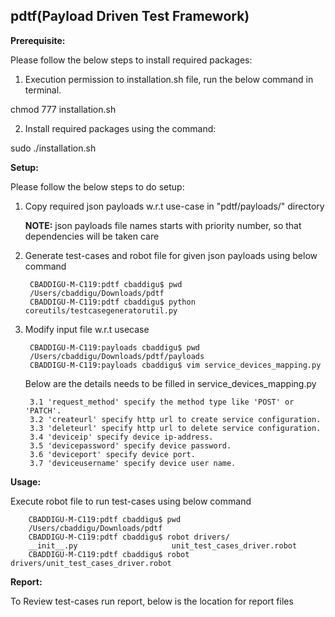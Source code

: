 
## **pdtf(Payload Driven Test Framework)**


**Prerequisite:**

Please follow the below steps to install required packages:

1. Execution permission to installation.sh file, run the below command in terminal.

chmod 777 installation.sh

2. Install required packages using the command:

sudo ./installation.sh

**Setup:**

Please follow the below steps to do setup:

1. Copy required json payloads w.r.t use-case in "pdtf/payloads/" directory 
   
   **NOTE:**
   json payloads file names starts with priority number, so that dependencies will be taken care

2. Generate test-cases and robot file for given json payloads using below command
    
	    CBADDIGU-M-C119:pdtf cbaddigu$ pwd
		/Users/cbaddigu/Downloads/pdtf
		CBADDIGU-M-C119:pdtf cbaddigu$ python coreutils/testcasegeneratorutil.py

3. Modify input file w.r.t usecase

		CBADDIGU-M-C119:payloads cbaddigu$ pwd
		/Users/cbaddigu/Downloads/pdtf/payloads
		CBADDIGU-M-C119:payloads cbaddigu$ vim service_devices_mapping.py
	
   Below are the details needs to be filled in service_devices_mapping.py

		3.1 'request_method' specify the method type like 'POST' or 'PATCH'.
		3.2 'createurl' specify http url to create service configuration.
		3.3 'deleteurl' specify http url to delete service configuration.
		3.4 'deviceip' specify device ip-address.
		3.5 'devicepassword' specify device password.
		3.6 'deviceport' specify device port.
		3.7 'deviceusername' specify device user name.

**Usage:**

Execute robot file to run test-cases using below command

		CBADDIGU-M-C119:pdtf cbaddigu$ pwd
		/Users/cbaddigu/Downloads/pdtf
		CBADDIGU-M-C119:pdtf cbaddigu$ robot drivers/
		__init__.py                     unit_test_cases_driver.robot
		CBADDIGU-M-C119:pdtf cbaddigu$ robot drivers/unit_test_cases_driver.robot

**Report:**

To Review test-cases run report, below is the location for report files

